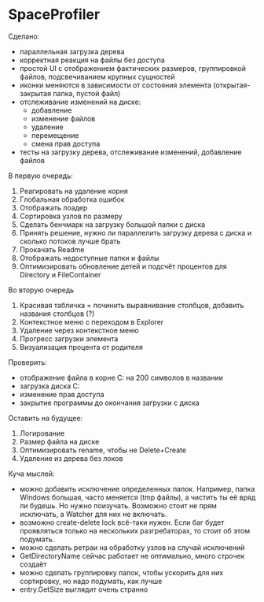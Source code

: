 # SpaceProfiler
Сделано:
- параллельная загрузка дерева 
- корректная реакция на файлы без доступа
- простой UI с отображением фактических размеров, группировкой файлов, подсвечиванием крупных сущностей
- иконки меняются в зависимости от состояния элемента (открытая-закрытая папка, пустой файл)
- отслеживание изменений на диске:
  - добавление
  - изменение файлов
  - удаление
  - перемещение
  - смена прав доступа
- тесты на загрузку дерева, отслеживание изменений, добавление файлов

В первую очередь:
1. Реагировать на удаление корня
2. Глобальная обработка ошибок
3. Отображать лоадер
4. Сортировка узлов по размеру
5. Сделать бенчмарк на загрузку большой папки с диска
6. Принять решение, нужно ли параллелить загрузку дерева с диска и сколько потоков лучше брать
7. Прокачать Readme
8. Отображать недоступные папки и файлы
9. Оптимизировать обновление детей и подсчёт процентов для Directory и FileContainer 

Во вторую очередь
1. Красивая табличка = починить выравнивание столбцов, добавить названия столбцов (?)
2. Контекстное меню с переходом в Explorer
3. Удаление через контекстное меню
4. Прогресс загрузки элемента 
5. Визуализация процента от родителя

Проверить:
- отображение файла в корне C: на 200 символов в названии
- загрузка диска С:
- изменение прав доступа
- закрытие программы до окончания загрузки с диска

Оставить на будущее:
1. Логирование
2. Размер файла на диске
3. Оптимизировать rename, чтобы не Delete+Create
4. Удаление из дерева без локов

Куча мыслей:
- можно добавить исключение определенных папок. Например, папка Windows большая, часто меняется (tmp файлы), а чистить ты её вряд ли будешь. Но нужно поизучать. Возможно стоит не прям исключать, а Watcher для них не включать.
- возможно create-delete lock всё-таки нужен. Если баг будет проявляться только на нескольких разгребаторах, то стоит об этом подумать.
- можно сделать ретраи на обработку узлов на случай исключений
- GetDirectoryName сейчас работает не оптимально, много строчек создаёт
- можно сделать группировку папок, чтобы ускорить для них сортировку, но надо подумать, как лучше
- entry.GetSize выглядит очень странно